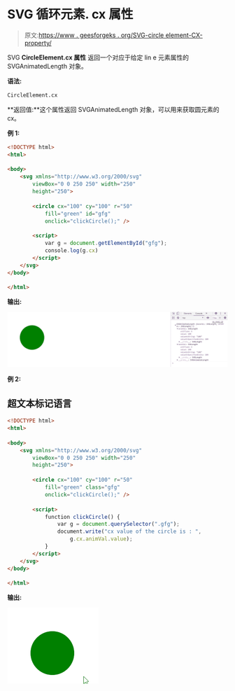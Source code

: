 # SVG 循环元素. cx 属性

> 原文:[https://www . geesforgeks . org/SVG-circle element-CX-property/](https://www.geeksforgeeks.org/svg-circleelement-cx-property/)

SVG **CircleElement.cx 属性** 返回一个对应于给定 lin e 元素属性的 SVGAnimatedLength 对象。

**语法:**

```html
CircleElement.cx
```

**返回值:**这个属性返回 SVGAnimatedLength 对象，可以用来获取圆元素的 cx。

**例 1:**

```html
<!DOCTYPE html>
<html>

<body>
    <svg xmlns="http://www.w3.org/2000/svg"
        viewBox="0 0 250 250" width="250" 
        height="250">

        <circle cx="100" cy="100" r="50" 
            fill="green" id="gfg" 
            onclick="clickCircle();" />

        <script>
            var g = document.getElementById("gfg");
            console.log(g.cx)
        </script>
    </svg>
</body>

</html>
```

**输出:**

![](img/ad01dd9ff46fa4ce84e43b76dae2a3ad.png)

**例 2:**

## 超文本标记语言

```html
<!DOCTYPE html>
<html>

<body>
    <svg xmlns="http://www.w3.org/2000/svg"
        viewBox="0 0 250 250" width="250" 
        height="250">

        <circle cx="100" cy="100" r="50" 
            fill="green" class="gfg" 
            onclick="clickCircle();" />

        <script>
            function clickCircle() {
                var g = document.querySelector(".gfg");
                document.write("cx value of the circle is : ",
                    g.cx.animVal.value);
            }
        </script>
    </svg>
</body>

</html>
```

**输出:**

![](img/09fac104f5578b6cfece4917e49ced75.png)